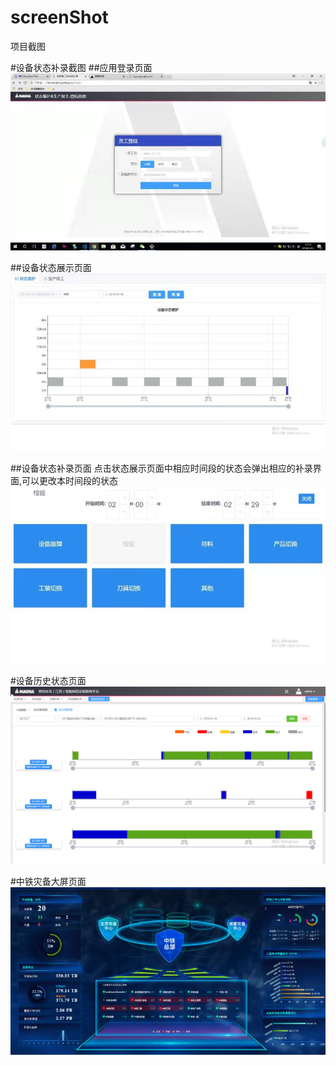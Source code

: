 # screenShot
项目截图

#设备状态补录截图
##应用登录页面
![Alt text](https://github.com/tiantongxue1216/screenShot/raw/master/picture/login.jpg)<br>

##设备状态展示页面
![Alt text](https://github.com/tiantongxue1216/screenShot/raw/master/picture/bulu.jpg)<br>

##设备状态补录页面
点击状态展示页面中相应时间段的状态会弹出相应的补录界面,可以更改本时间段的状态<br>
![Alt text](https://github.com/tiantongxue1216/screenShot/raw/master/picture/bulu2.jpg)<br>

#设备历史状态页面
![Alt text](https://github.com/tiantongxue1216/screenShot/raw/master/picture/historySta.jpg)<br>

#中铁灾备大屏页面
![Alt text](https://github.com/tiantongxue1216/screenShot/raw/master/picture/zaibei.jpg)<br>





